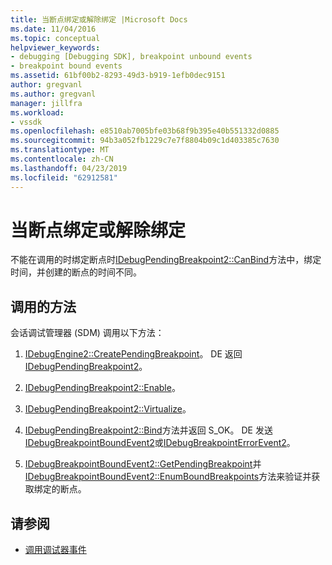 ```yaml
---
title: 当断点绑定或解除绑定 |Microsoft Docs
ms.date: 11/04/2016
ms.topic: conceptual
helpviewer_keywords:
- debugging [Debugging SDK], breakpoint unbound events
- breakpoint bound events
ms.assetid: 61bf00b2-8293-49d3-b919-1efb0dec9151
author: gregvanl
ms.author: gregvanl
manager: jillfra
ms.workload:
- vssdk
ms.openlocfilehash: e8510ab7005bfe03b68f9b395e40b551332d0885
ms.sourcegitcommit: 94b3a052fb1229c7e7f8804b09c1d403385c7630
ms.translationtype: MT
ms.contentlocale: zh-CN
ms.lasthandoff: 04/23/2019
ms.locfileid: "62912581"
---
```

# <a name="when-a-breakpoint-binds-or-becomes-unbound"></a>当断点绑定或解除绑定
不能在调用的时绑定断点时[IDebugPendingBreakpoint2::CanBind](../../extensibility/debugger/reference/idebugpendingbreakpoint2-canbind.md)方法中，绑定时间，并创建的断点的时间不同。

## <a name="methods-called"></a>调用的方法
 会话调试管理器 (SDM) 调用以下方法：

1. [IDebugEngine2::CreatePendingBreakpoint](../../extensibility/debugger/reference/idebugengine2-creatependingbreakpoint.md)。 DE 返回[IDebugPendingBreakpoint2](../../extensibility/debugger/reference/idebugpendingbreakpoint2.md)。

2. [IDebugPendingBreakpoint2::Enable](../../extensibility/debugger/reference/idebugpendingbreakpoint2-enable.md)。

3. [IDebugPendingBreakpoint2::Virtualize](../../extensibility/debugger/reference/idebugpendingbreakpoint2-virtualize.md)。

4. [IDebugPendingBreakpoint2::Bind](../../extensibility/debugger/reference/idebugpendingbreakpoint2-bind.md)方法并返回 S_OK。 DE 发送[IDebugBreakpointBoundEvent2](../../extensibility/debugger/reference/idebugbreakpointboundevent2.md)或[IDebugBreakpointErrorEvent2](../../extensibility/debugger/reference/idebugbreakpointerrorevent2.md)。

5. [IDebugBreakpointBoundEvent2::GetPendingBreakpoint](../../extensibility/debugger/reference/idebugbreakpointboundevent2-getpendingbreakpoint.md)并[IDebugBreakpointBoundEvent2::EnumBoundBreakpoints](../../extensibility/debugger/reference/idebugbreakpointboundevent2-enumboundbreakpoints.md)方法来验证并获取绑定的断点。

## <a name="see-also"></a>请参阅
- [调用调试器事件](../../extensibility/debugger/calling-debugger-events.md)